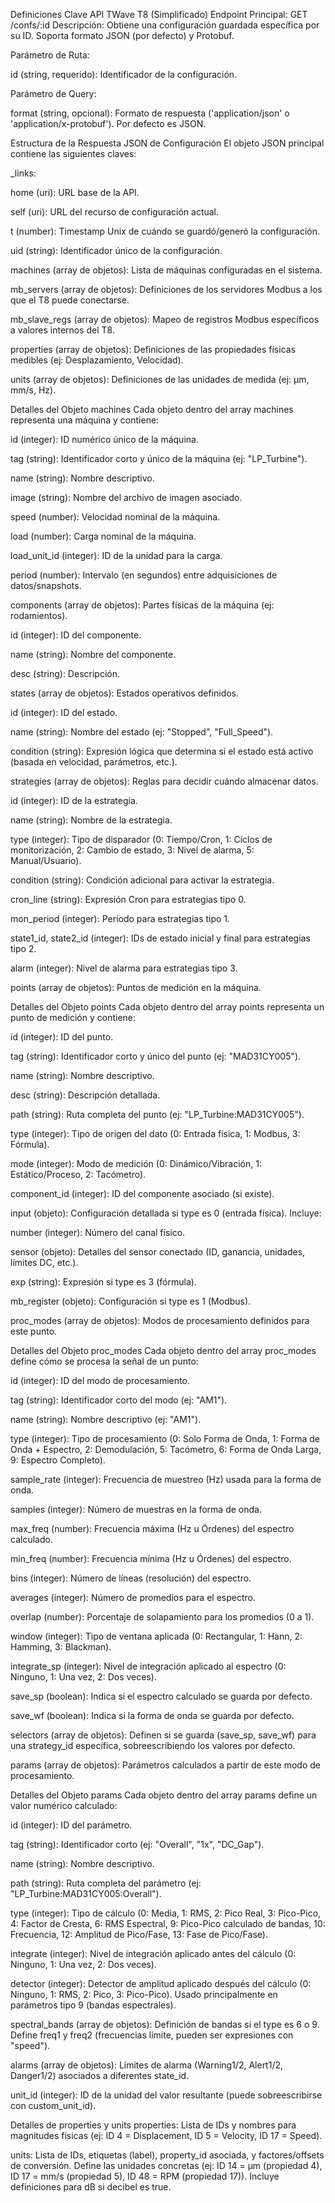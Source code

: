 Definiciones Clave API TWave T8 (Simplificado)
Endpoint Principal: GET /confs/:id
Descripción: Obtiene una configuración guardada específica por su ID. Soporta formato JSON (por defecto) y Protobuf.

Parámetro de Ruta:

id (string, requerido): Identificador de la configuración.

Parámetro de Query:

format (string, opcional): Formato de respuesta ('application/json' o 'application/x-protobuf'). Por defecto es JSON.

Estructura de la Respuesta JSON de Configuración
El objeto JSON principal contiene las siguientes claves:

_links:

home (uri): URL base de la API.

self (uri): URL del recurso de configuración actual.

t (number): Timestamp Unix de cuándo se guardó/generó la configuración.

uid (string): Identificador único de la configuración.

machines (array de objetos): Lista de máquinas configuradas en el sistema.

mb_servers (array de objetos): Definiciones de los servidores Modbus a los que el T8 puede conectarse.

mb_slave_regs (array de objetos): Mapeo de registros Modbus específicos a valores internos del T8.

properties (array de objetos): Definiciones de las propiedades físicas medibles (ej: Desplazamiento, Velocidad).

units (array de objetos): Definiciones de las unidades de medida (ej: µm, mm/s, Hz).

Detalles del Objeto machines
Cada objeto dentro del array machines representa una máquina y contiene:

id (integer): ID numérico único de la máquina.

tag (string): Identificador corto y único de la máquina (ej: "LP_Turbine").

name (string): Nombre descriptivo.

image (string): Nombre del archivo de imagen asociado.

speed (number): Velocidad nominal de la máquina.

load (number): Carga nominal de la máquina.

load_unit_id (integer): ID de la unidad para la carga.

period (number): Intervalo (en segundos) entre adquisiciones de datos/snapshots.

components (array de objetos): Partes físicas de la máquina (ej: rodamientos).

id (integer): ID del componente.

name (string): Nombre del componente.

desc (string): Descripción.

states (array de objetos): Estados operativos definidos.

id (integer): ID del estado.

name (string): Nombre del estado (ej: "Stopped", "Full_Speed").

condition (string): Expresión lógica que determina si el estado está activo (basada en velocidad, parámetros, etc.).

strategies (array de objetos): Reglas para decidir cuándo almacenar datos.

id (integer): ID de la estrategia.

name (string): Nombre de la estrategia.

type (integer): Tipo de disparador (0: Tiempo/Cron, 1: Ciclos de monitorización, 2: Cambio de estado, 3: Nivel de alarma, 5: Manual/Usuario).

condition (string): Condición adicional para activar la estrategia.

cron_line (string): Expresión Cron para estrategias tipo 0.

mon_period (integer): Período para estrategias tipo 1.

state1_id, state2_id (integer): IDs de estado inicial y final para estrategias tipo 2.

alarm (integer): Nivel de alarma para estrategias tipo 3.

points (array de objetos): Puntos de medición en la máquina.

Detalles del Objeto points
Cada objeto dentro del array points representa un punto de medición y contiene:

id (integer): ID del punto.

tag (string): Identificador corto y único del punto (ej: "MAD31CY005").

name (string): Nombre descriptivo.

desc (string): Descripción detallada.

path (string): Ruta completa del punto (ej: "LP_Turbine:MAD31CY005").

type (integer): Tipo de origen del dato (0: Entrada física, 1: Modbus, 3: Fórmula).

mode (integer): Modo de medición (0: Dinámico/Vibración, 1: Estático/Proceso, 2: Tacómetro).

component_id (integer): ID del componente asociado (si existe).

input (objeto): Configuración detallada si type es 0 (entrada física). Incluye:

number (integer): Número del canal físico.

sensor (objeto): Detalles del sensor conectado (ID, ganancia, unidades, límites DC, etc.).

exp (string): Expresión si type es 3 (fórmula).

mb_register (objeto): Configuración si type es 1 (Modbus).

proc_modes (array de objetos): Modos de procesamiento definidos para este punto.

Detalles del Objeto proc_modes
Cada objeto dentro del array proc_modes define cómo se procesa la señal de un punto:

id (integer): ID del modo de procesamiento.

tag (string): Identificador corto del modo (ej: "AM1").

name (string): Nombre descriptivo (ej: "AM1").

type (integer): Tipo de procesamiento (0: Solo Forma de Onda, 1: Forma de Onda + Espectro, 2: Demodulación, 5: Tacómetro, 6: Forma de Onda Larga, 9: Espectro Completo).

sample_rate (integer): Frecuencia de muestreo (Hz) usada para la forma de onda.

samples (integer): Número de muestras en la forma de onda.

max_freq (number): Frecuencia máxima (Hz u Órdenes) del espectro calculado.

min_freq (number): Frecuencia mínima (Hz u Órdenes) del espectro.

bins (integer): Número de líneas (resolución) del espectro.

averages (integer): Número de promedios para el espectro.

overlap (number): Porcentaje de solapamiento para los promedios (0 a 1).

window (integer): Tipo de ventana aplicada (0: Rectangular, 1: Hann, 2: Hamming, 3: Blackman).

integrate_sp (integer): Nivel de integración aplicado al espectro (0: Ninguno, 1: Una vez, 2: Dos veces).

save_sp (boolean): Indica si el espectro calculado se guarda por defecto.

save_wf (boolean): Indica si la forma de onda se guarda por defecto.

selectors (array de objetos): Definen si se guarda (save_sp, save_wf) para una strategy_id específica, sobreescribiendo los valores por defecto.

params (array de objetos): Parámetros calculados a partir de este modo de procesamiento.

Detalles del Objeto params
Cada objeto dentro del array params define un valor numérico calculado:

id (integer): ID del parámetro.

tag (string): Identificador corto (ej: "Overall", "1x", "DC_Gap").

name (string): Nombre descriptivo.

path (string): Ruta completa del parámetro (ej: "LP_Turbine:MAD31CY005:Overall").

type (integer): Tipo de cálculo (0: Media, 1: RMS, 2: Pico Real, 3: Pico-Pico, 4: Factor de Cresta, 6: RMS Espectral, 9: Pico-Pico calculado de bandas, 10: Frecuencia, 12: Amplitud de Pico/Fase, 13: Fase de Pico/Fase).

integrate (integer): Nivel de integración aplicado antes del cálculo (0: Ninguno, 1: Una vez, 2: Dos veces).

detector (integer): Detector de amplitud aplicado después del cálculo (0: Ninguno, 1: RMS, 2: Pico, 3: Pico-Pico). Usado principalmente en parámetros tipo 9 (bandas espectrales).

spectral_bands (array de objetos): Definición de bandas si el type es 6 o 9. Define freq1 y freq2 (frecuencias límite, pueden ser expresiones con "speed").

alarms (array de objetos): Límites de alarma (Warning1/2, Alert1/2, Danger1/2) asociados a diferentes state_id.

unit_id (integer): ID de la unidad del valor resultante (puede sobreescribirse con custom_unit_id).

Detalles de properties y units
properties: Lista de IDs y nombres para magnitudes físicas (ej: ID 4 = Displacement, ID 5 = Velocity, ID 17 = Speed).

units: Lista de IDs, etiquetas (label), property_id asociada, y factores/offsets de conversión. Define las unidades concretas (ej: ID 14 = µm (propiedad 4), ID 17 = mm/s (propiedad 5), ID 48 = RPM (propiedad 17)). Incluye definiciones para dB si decibel es true.
